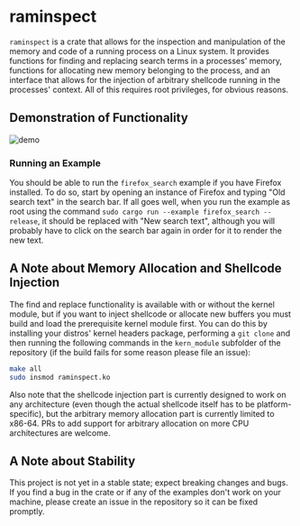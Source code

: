 # raminspect

`raminspect` is a crate that allows for the inspection and manipulation of the memory and code of a running process on a Linux system. It provides functions for finding and replacing search terms in a processes' memory, functions for allocating new memory belonging to the process, and an interface that allows for the injection of arbitrary shellcode running in the processes' context. All of this requires root privileges, for obvious reasons.

## Demonstration of Functionality

![demo](https://github.com/PhilosophicalProgrammer/raminspect/assets/79514573/7c55e611-93ff-47cc-8a72-a00840991270)

### Running an Example

You should be able to run the `firefox_search` example if you have Firefox installed. To do so, start by opening an instance of Firefox and typing "Old search text" in the search bar. If all goes well, when you run the example as root using the command `sudo cargo run --example firefox_search --release`, it should be replaced with "New search text", although you will probably have to click on the search bar again in order for it to render the new text.

## A Note about Memory Allocation and Shellcode Injection

The find and replace functionality is available with or without the kernel module, but if you want to inject shellcode or allocate new buffers you must build and load the prerequisite kernel module first. You can do this by installing your distros' kernel headers package, performing a `git clone` and then running the following commands in the `kern_module` subfolder of the repository (if the build fails for some reason please file an issue):

```bash
make all
sudo insmod raminspect.ko
```

Also note that the shellcode injection part is currently designed to work on any architecture (even though the actual shellcode itself has to be platform-specific), but the arbitrary memory allocation part is currently limited to x86-64. PRs to add support for arbitrary allocation on more CPU architectures are welcome.

## A Note about Stability

This project is not yet in a stable state; expect breaking changes and bugs. If you find a bug in the crate or if any of the examples don't work on your machine, please create an issue in the repository so it can be fixed promptly.
